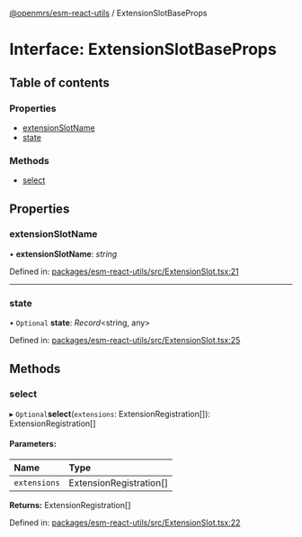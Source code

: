 [@openmrs/esm-react-utils](../API.md) / ExtensionSlotBaseProps

# Interface: ExtensionSlotBaseProps

## Table of contents

### Properties

- [extensionSlotName](extensionslotbaseprops.md#extensionslotname)
- [state](extensionslotbaseprops.md#state)

### Methods

- [select](extensionslotbaseprops.md#select)

## Properties

### extensionSlotName

• **extensionSlotName**: *string*

Defined in: [packages/esm-react-utils/src/ExtensionSlot.tsx:21](https://github.com/nk183/openmrs-esm-core/blob/master/packages/esm-react-utils/src/ExtensionSlot.tsx#L21)

___

### state

• `Optional` **state**: *Record*<string, any\>

Defined in: [packages/esm-react-utils/src/ExtensionSlot.tsx:25](https://github.com/nk183/openmrs-esm-core/blob/master/packages/esm-react-utils/src/ExtensionSlot.tsx#L25)

## Methods

### select

▸ `Optional`**select**(`extensions`: ExtensionRegistration[]): ExtensionRegistration[]

#### Parameters:

Name | Type |
:------ | :------ |
`extensions` | ExtensionRegistration[] |

**Returns:** ExtensionRegistration[]

Defined in: [packages/esm-react-utils/src/ExtensionSlot.tsx:22](https://github.com/nk183/openmrs-esm-core/blob/master/packages/esm-react-utils/src/ExtensionSlot.tsx#L22)
